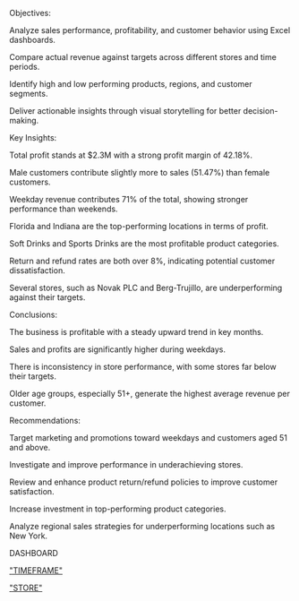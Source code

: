 Objectives:

Analyze sales performance, profitability, and customer behavior using Excel dashboards.

Compare actual revenue against targets across different stores and time periods.

Identify high and low performing products, regions, and customer segments.

Deliver actionable insights through visual storytelling for better decision-making.

Key Insights:

Total profit stands at $2.3M with a strong profit margin of 42.18%.

Male customers contribute slightly more to sales (51.47%) than female customers.

Weekday revenue contributes 71% of the total, showing stronger performance than weekends.

Florida and Indiana are the top-performing locations in terms of profit.

Soft Drinks and Sports Drinks are the most profitable product categories.

Return and refund rates are both over 8%, indicating potential customer dissatisfaction.

Several stores, such as Novak PLC and Berg-Trujillo, are underperforming against their targets.

Conclusions:

The business is profitable with a steady upward trend in key months.

Sales and profits are significantly higher during weekdays.

There is inconsistency in store performance, with some stores far below their targets.

Older age groups, especially 51+, generate the highest average revenue per customer.

Recommendations:

Target marketing and promotions toward weekdays and customers aged 51 and above.

Investigate and improve performance in underachieving stores.

Review and enhance product return/refund policies to improve customer satisfaction.

Increase investment in top-performing product categories.

Analyze regional sales strategies for underperforming locations such as New York.

DASHBOARD

<a href="https://github.com/Priya1864/KIX-DASHBOARD/blob/main/TIME%20FRAME.png">"TIMEFRAME"</a>

<a href="https://github.com/Priya1864/KIX-DASHBOARD/blob/main/STORE.png">"STORE"</a>

